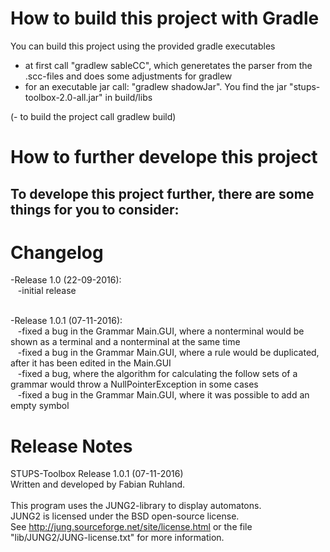 How to build this project with Gradle
==============

You can build this project using the provided gradle executables
 - at first call "gradlew sableCC", which generetates the parser from the .scc-files and does some adjustments for gradlew
 - for an executable jar call: "gradlew shadowJar". You find the jar "stups-toolbox-2.0-all.jar" in build/libs

(- to build the project call gradlew build)

How to further develope this project
==============

To develope this project further, there are some things for you to consider:
-
Changelog
==============
-Release 1.0 (22-09-2016):<br>
&nbsp;&nbsp;&nbsp;-initial release<br><br>

-Release 1.0.1 (07-11-2016):<br>
&nbsp;&nbsp;&nbsp;-fixed a bug in the Grammar Main.GUI, where a nonterminal would be shown as a terminal and a nonterminal at the same time<br>
&nbsp;&nbsp;&nbsp;-fixed a bug in the Grammar Main.GUI, where a rule would be duplicated, after it has been edited in the Main.GUI<br>
&nbsp;&nbsp;&nbsp;-fixed a bug, where the algorithm for calculating the follow sets of a grammar would throw a NullPointerException in some cases<br>
&nbsp;&nbsp;&nbsp;-fixed a bug in the Grammar Main.GUI, where it was possible to add an empty symbol<br>

Release Notes
==============
STUPS-Toolbox Release 1.0.1 (07-11-2016)<br>
Written and developed by Fabian Ruhland.<br><br>
This program uses the JUNG2-library to display automatons.<br>
JUNG2 is licensed under the BSD open-source license.<br>
See http://jung.sourceforge.net/site/license.html or the file "lib/JUNG2/JUNG-license.txt" for more information.
